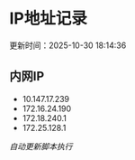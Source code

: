 # IP地址记录

更新时间：2025-10-30 18:14:36
## 内网IP
- 10.147.17.239
- 172.16.24.190
- 172.18.240.1
- 172.25.128.1

*自动更新脚本执行*          